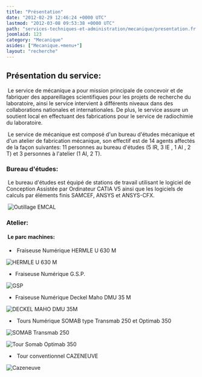 ```yaml
---
title: "Présentation"
date: "2012-02-29 12:46:24 +0000 UTC"
lastmod: "2012-03-08 09:53:38 +0000 UTC"
path: "services-techniques-et-administration/mecanique/presentation.fr.md"
joomlaid: 123
category: "Mecanique"
asides: ["Mecanique.+menu+"]
layout: "recherche"
---
```

Présentation du service:
------------------------

 Le service de mécanique a pour mission principale de concevoir et de fabriquer des appareillages scientifiques pour les projets de recherche du laboratoire, ainsi le service intervient à différents niveaux dans des collaborations nationales et internationales. De plus, le service assure un soutient local en effectuant des fabrications pour le service de radiochimie du laboratoire.

 Le service de mécanique est composé d'un bureau d'études mécanique et d'un atelier de fabrication mécanique, son effectif est de 14 agents affectés de la façon suivantes: 11 personnes au bureau d'études (5 IR, 3 IE , 1 AI , 2 T) et 3 personnes à l'atelier (1 AI, 2 T).

### Bureau d'études:

 Le bureau d'études est équipé de stations de travail utilisant le logiciel de Conception Assistée par Ordinateur CATIA V5 ainsi que les logiciels de calculs par éléments finis SAMCEF, ANSYS et ANSYS-CFX.

 ![Outillage EMCAL](images/Services/Mecanique/Photos%!m(MISSING)anip/Outillage%!E(MISSING)MCAL.jpg)

### Atelier:

####  Le parc machines:

*    Fraiseuse Numérique HERMLE U 630 M

![HERMLE U 630 M](images/Services/Mecanique/Photos%!M(MISSING)achines%!a(MISSING)telier/HERMLE%!U(MISSING)%20M.jpg)

*   Fraiseuse Numérique G.S.P.

![GSP](images/Services/Mecanique/Photos%!M(MISSING)achines%!a(MISSING)telier/GSP.jpg)

*   Fraiseuse Numérique Deckel Maho DMU 35 M

![DECKEL MAHO DMU 35M](images/Services/Mecanique/Photos%!M(MISSING)achines%!a(MISSING)telier/DECKEL%!M(MISSING)AHO%!D(MISSING)MU%!M(MISSING).jpg)

*    Tours Numérique SOMAB type Transmab 250 et Optimab 350

![SOMAB Transmab 250](images/Services/Mecanique/Photos%!M(MISSING)achines%!a(MISSING)telier/SOMAB%!T(MISSING)ransmab%!j(MISSING)pg)

![Tour Somab Optimab 350](images/Services/Mecanique/Photos%!M(MISSING)achines%!a(MISSING)telier/Tour%!S(MISSING)omab%!O(MISSING)ptimab%!j(MISSING)pg)

*    Tour conventionnel CAZENEUVE

![Cazeneuve](images/Services/Mecanique/Photos%!M(MISSING)achines%!a(MISSING)telier/Cazeneuve.jpg)
